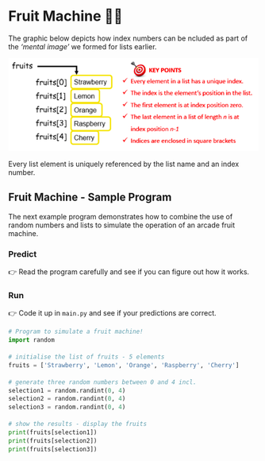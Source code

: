 # Fruit Machine 👨‍💻

The graphic below depicts how index numbers can be ncluded as part of the *‘mental image’* we formed for lists earlier.

![image](image_2.png)

Every list element is uniquely referenced by the list name and an index number.

## Fruit Machine - Sample Program

The next example program demonstrates how to combine the use of random numbers and lists to simulate the operation of an arcade fruit machine.

### Predict
👉 Read the program carefully and see if you can figure out how it works.

### Run
👉 Code it up in `main.py` and see if your predictions are correct.

````py
# Program to simulate a fruit machine!
import random

# initialise the list of fruits - 5 elements
fruits = ['Strawberry', 'Lemon', 'Orange', 'Raspberry', 'Cherry']

# generate three random numbers between 0 and 4 incl.
selection1 = random.randint(0, 4)
selection2 = random.randint(0, 4)
selection3 = random.randint(0, 4)

# show the results - display the fruits
print(fruits[selection1])
print(fruits[selection2])
print(fruits[selection3])
````


